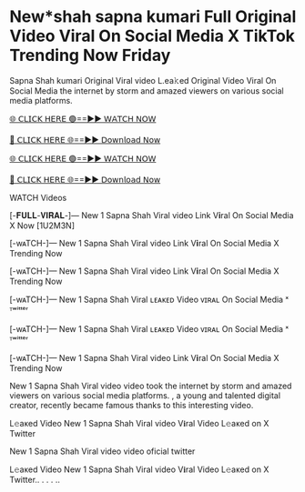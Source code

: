 <h1>New*shah sapna kumari Full Original Video Viral On Social Media X TikTok Trending Now Friday</h1>
Sapna Shah kumari Original Viral video L.ea𝚔ed Original Video Viral On Social Media the internet by storm and amazed viewers on various social media platforms.

[🌐 𝖢𝖫𝖨𝖢𝖪 𝖧𝖤𝖱𝖤 🟢==►► 𝖶𝖠𝖳𝖢𝖧 𝖭𝖮𝖶](https://anyplacecoming.com/zq5yqv0i?key=0256cc3e9f81675f46e803a0abffb9bf)

[🔴 𝖢𝖫𝖨𝖢𝖪 𝖧𝖤𝖱𝖤 🌐==►► 𝖣𝗈𝗐𝗇𝗅𝗈𝖺𝖽 𝖭𝗈𝗐](https://anyplacecoming.com/zq5yqv0i?key=0256cc3e9f81675f46e803a0abffb9bf)

[🌐 𝖢𝖫𝖨𝖢𝖪 𝖧𝖤𝖱𝖤 🟢==►► 𝖶𝖠𝖳𝖢𝖧 𝖭𝖮𝖶](https://anyplacecoming.com/zq5yqv0i?key=0256cc3e9f81675f46e803a0abffb9bf)

[🔴 𝖢𝖫𝖨𝖢𝖪 𝖧𝖤𝖱𝖤 🌐==►► 𝖣𝗈𝗐𝗇𝗅𝗈𝖺𝖽 𝖭𝗈𝗐](https://jamunatvbd.com/leakedvideo.html?hol)

WATCH Videos

[-𝐅𝐔𝐋𝐋-𝐕𝐈𝐑𝐀𝐋-]— New 1 Sapna Shah Viral video Link V𝐢ral On Social Media X Now [1U2M3N]

[-wᴀTCH-]— New 1 Sapna Shah Viral video Link V𝐢ral On Social Media X Trending Now

[-wᴀTCH-]— New 1 Sapna Shah Viral video Link V𝐢ral On Social Media X Trending Now

[-wᴀTCH-]— New 1 Sapna Shah Viral ʟᴇᴀᴋᴇᴅ Video ᴠɪʀᴀʟ On Social Media ˣ ᵀʷⁱᵗᵗᵉʳ

[-wᴀTCH-]— New 1 Sapna Shah Viral ʟᴇᴀᴋᴇᴅ Video ᴠɪʀᴀʟ On Social Media ˣ ᵀʷⁱᵗᵗᵉʳ

[-wᴀTCH-]— New 1 Sapna Shah Viral video Link V𝐢ral On Social Media X Trending Now

New 1 Sapna Shah Viral video video took the internet by storm and amazed viewers on various social media platforms. , a young and talented digital creator, recently became famous thanks to this interesting video.

L𝚎aᴋed Video New 1 Sapna Shah Viral video V𝐢ral Video L𝚎aᴋed on X Twitter

New 1 Sapna Shah Viral video video oficial twitter

L𝚎aᴋed Video New 1 Sapna Shah Viral video V𝐢ral Video L𝚎aᴋed on X Twitter.. . . . ..
